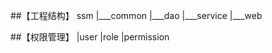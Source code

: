 ##【工程结构】
	ssm
 		|___common
 		|___dao
 		|___service
 		|___web
 		
##【权限管理】
		|user
		|role
		|permission